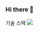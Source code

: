 ### Hi there 👋

기술 스택
<img src="https://img.shields.io/badge/java-007396?style=for-the-badge&logo=java&logoColor=white"> 
